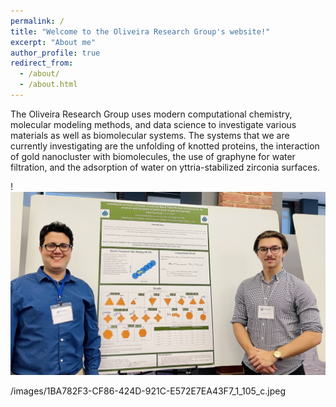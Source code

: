 ```yaml
---
permalink: /
title: "Welcome to the Oliveira Research Group's website!"
excerpt: "About me"
author_profile: true
redirect_from: 
  - /about/
  - /about.html
---
```

The Oliveira Research Group uses modern computational chemistry, molecular modeling methods, and data science to investigate various materials as well as biomolecular systems. The systems that we are currently investigating are the unfolding of knotted proteins, the interaction of gold nanocluster with biomolecules, the use of graphyne for water filtration, and the adsorption of water on yttria-stabilized zirconia surfaces.

!![Book logo](/images/1BA782F3-CF86-424D-921C-E572E7EA43F7_1_105_c.jpeg)


/images/1BA782F3-CF86-424D-921C-E572E7EA43F7_1_105_c.jpeg
 
